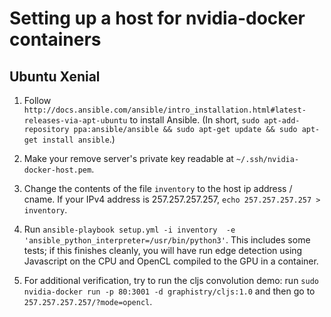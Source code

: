 # Setting up a host for nvidia-docker containers

## Ubuntu Xenial

1. Follow `http://docs.ansible.com/ansible/intro_installation.html#latest-releases-via-apt-ubuntu` to install Ansible.
   (In short, `sudo apt-add-repository ppa:ansible/ansible && sudo apt-get update && sudo apt-get install ansible`.)

2. Make your remove server's private key readable at `~/.ssh/nvidia-docker-host.pem`.

3. Change the contents of the file `inventory` to the host ip address / cname. If your IPv4 address is 257.257.257.257, `echo 257.257.257.257 > inventory`.

4. Run `ansible-playbook setup.yml -i inventory  -e 'ansible_python_interpreter=/usr/bin/python3'`. This includes some tests; if this finishes cleanly, you will have run edge detection using Javascript on the CPU and OpenCL compiled to the GPU in a container.

5. For additional verification, try to run the cljs convolution demo: run `sudo nvidia-docker run -p 80:3001 -d graphistry/cljs:1.0` and then go to `257.257.257.257/?mode=opencl`.
